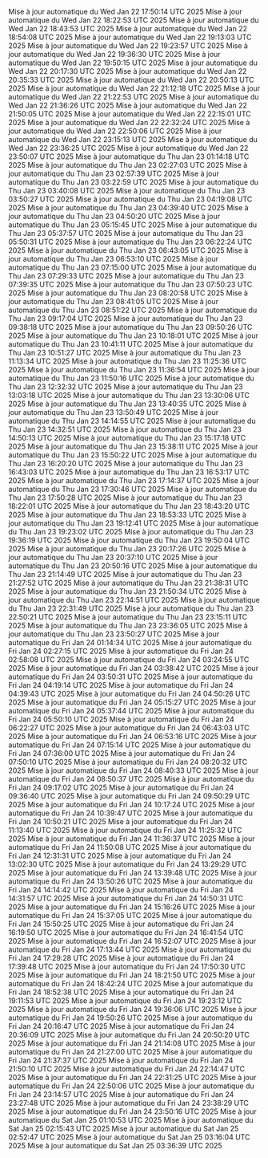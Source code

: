 Mise à jour automatique du Wed Jan 22 17:50:14 UTC 2025
Mise à jour automatique du Wed Jan 22 18:22:53 UTC 2025
Mise à jour automatique du Wed Jan 22 18:43:53 UTC 2025
Mise à jour automatique du Wed Jan 22 18:54:08 UTC 2025
Mise à jour automatique du Wed Jan 22 19:13:03 UTC 2025
Mise à jour automatique du Wed Jan 22 19:23:57 UTC 2025
Mise à jour automatique du Wed Jan 22 19:36:30 UTC 2025
Mise à jour automatique du Wed Jan 22 19:50:15 UTC 2025
Mise à jour automatique du Wed Jan 22 20:17:30 UTC 2025
Mise à jour automatique du Wed Jan 22 20:35:33 UTC 2025
Mise à jour automatique du Wed Jan 22 20:50:13 UTC 2025
Mise à jour automatique du Wed Jan 22 21:12:18 UTC 2025
Mise à jour automatique du Wed Jan 22 21:22:53 UTC 2025
Mise à jour automatique du Wed Jan 22 21:36:26 UTC 2025
Mise à jour automatique du Wed Jan 22 21:50:05 UTC 2025
Mise à jour automatique du Wed Jan 22 22:15:01 UTC 2025
Mise à jour automatique du Wed Jan 22 22:32:24 UTC 2025
Mise à jour automatique du Wed Jan 22 22:50:06 UTC 2025
Mise à jour automatique du Wed Jan 22 23:15:13 UTC 2025
Mise à jour automatique du Wed Jan 22 23:36:25 UTC 2025
Mise à jour automatique du Wed Jan 22 23:50:07 UTC 2025
Mise à jour automatique du Thu Jan 23 01:14:18 UTC 2025
Mise à jour automatique du Thu Jan 23 02:27:03 UTC 2025
Mise à jour automatique du Thu Jan 23 02:57:39 UTC 2025
Mise à jour automatique du Thu Jan 23 03:22:59 UTC 2025
Mise à jour automatique du Thu Jan 23 03:40:08 UTC 2025
Mise à jour automatique du Thu Jan 23 03:50:27 UTC 2025
Mise à jour automatique du Thu Jan 23 04:19:08 UTC 2025
Mise à jour automatique du Thu Jan 23 04:39:40 UTC 2025
Mise à jour automatique du Thu Jan 23 04:50:20 UTC 2025
Mise à jour automatique du Thu Jan 23 05:15:45 UTC 2025
Mise à jour automatique du Thu Jan 23 05:37:57 UTC 2025
Mise à jour automatique du Thu Jan 23 05:50:31 UTC 2025
Mise à jour automatique du Thu Jan 23 06:22:24 UTC 2025
Mise à jour automatique du Thu Jan 23 06:43:05 UTC 2025
Mise à jour automatique du Thu Jan 23 06:53:10 UTC 2025
Mise à jour automatique du Thu Jan 23 07:15:00 UTC 2025
Mise à jour automatique du Thu Jan 23 07:29:33 UTC 2025
Mise à jour automatique du Thu Jan 23 07:39:35 UTC 2025
Mise à jour automatique du Thu Jan 23 07:50:23 UTC 2025
Mise à jour automatique du Thu Jan 23 08:20:58 UTC 2025
Mise à jour automatique du Thu Jan 23 08:41:05 UTC 2025
Mise à jour automatique du Thu Jan 23 08:51:22 UTC 2025
Mise à jour automatique du Thu Jan 23 09:17:04 UTC 2025
Mise à jour automatique du Thu Jan 23 09:38:18 UTC 2025
Mise à jour automatique du Thu Jan 23 09:50:26 UTC 2025
Mise à jour automatique du Thu Jan 23 10:18:01 UTC 2025
Mise à jour automatique du Thu Jan 23 10:41:11 UTC 2025
Mise à jour automatique du Thu Jan 23 10:51:27 UTC 2025
Mise à jour automatique du Thu Jan 23 11:13:34 UTC 2025
Mise à jour automatique du Thu Jan 23 11:25:36 UTC 2025
Mise à jour automatique du Thu Jan 23 11:36:54 UTC 2025
Mise à jour automatique du Thu Jan 23 11:50:16 UTC 2025
Mise à jour automatique du Thu Jan 23 12:32:32 UTC 2025
Mise à jour automatique du Thu Jan 23 13:03:18 UTC 2025
Mise à jour automatique du Thu Jan 23 13:30:06 UTC 2025
Mise à jour automatique du Thu Jan 23 13:40:35 UTC 2025
Mise à jour automatique du Thu Jan 23 13:50:49 UTC 2025
Mise à jour automatique du Thu Jan 23 14:14:55 UTC 2025
Mise à jour automatique du Thu Jan 23 14:32:51 UTC 2025
Mise à jour automatique du Thu Jan 23 14:50:13 UTC 2025
Mise à jour automatique du Thu Jan 23 15:17:18 UTC 2025
Mise à jour automatique du Thu Jan 23 15:38:11 UTC 2025
Mise à jour automatique du Thu Jan 23 15:50:22 UTC 2025
Mise à jour automatique du Thu Jan 23 16:20:20 UTC 2025
Mise à jour automatique du Thu Jan 23 16:43:03 UTC 2025
Mise à jour automatique du Thu Jan 23 16:53:17 UTC 2025
Mise à jour automatique du Thu Jan 23 17:14:37 UTC 2025
Mise à jour automatique du Thu Jan 23 17:30:46 UTC 2025
Mise à jour automatique du Thu Jan 23 17:50:28 UTC 2025
Mise à jour automatique du Thu Jan 23 18:22:01 UTC 2025
Mise à jour automatique du Thu Jan 23 18:43:20 UTC 2025
Mise à jour automatique du Thu Jan 23 18:53:33 UTC 2025
Mise à jour automatique du Thu Jan 23 19:12:41 UTC 2025
Mise à jour automatique du Thu Jan 23 19:23:02 UTC 2025
Mise à jour automatique du Thu Jan 23 19:36:19 UTC 2025
Mise à jour automatique du Thu Jan 23 19:50:04 UTC 2025
Mise à jour automatique du Thu Jan 23 20:17:26 UTC 2025
Mise à jour automatique du Thu Jan 23 20:37:10 UTC 2025
Mise à jour automatique du Thu Jan 23 20:50:16 UTC 2025
Mise à jour automatique du Thu Jan 23 21:14:49 UTC 2025
Mise à jour automatique du Thu Jan 23 21:27:52 UTC 2025
Mise à jour automatique du Thu Jan 23 21:38:31 UTC 2025
Mise à jour automatique du Thu Jan 23 21:50:34 UTC 2025
Mise à jour automatique du Thu Jan 23 22:14:51 UTC 2025
Mise à jour automatique du Thu Jan 23 22:31:49 UTC 2025
Mise à jour automatique du Thu Jan 23 22:50:21 UTC 2025
Mise à jour automatique du Thu Jan 23 23:15:11 UTC 2025
Mise à jour automatique du Thu Jan 23 23:36:05 UTC 2025
Mise à jour automatique du Thu Jan 23 23:50:27 UTC 2025
Mise à jour automatique du Fri Jan 24 01:14:34 UTC 2025
Mise à jour automatique du Fri Jan 24 02:27:15 UTC 2025
Mise à jour automatique du Fri Jan 24 02:58:08 UTC 2025
Mise à jour automatique du Fri Jan 24 03:24:55 UTC 2025
Mise à jour automatique du Fri Jan 24 03:38:42 UTC 2025
Mise à jour automatique du Fri Jan 24 03:50:31 UTC 2025
Mise à jour automatique du Fri Jan 24 04:19:14 UTC 2025
Mise à jour automatique du Fri Jan 24 04:39:43 UTC 2025
Mise à jour automatique du Fri Jan 24 04:50:26 UTC 2025
Mise à jour automatique du Fri Jan 24 05:15:27 UTC 2025
Mise à jour automatique du Fri Jan 24 05:37:44 UTC 2025
Mise à jour automatique du Fri Jan 24 05:50:10 UTC 2025
Mise à jour automatique du Fri Jan 24 06:22:27 UTC 2025
Mise à jour automatique du Fri Jan 24 06:43:03 UTC 2025
Mise à jour automatique du Fri Jan 24 06:53:16 UTC 2025
Mise à jour automatique du Fri Jan 24 07:15:14 UTC 2025
Mise à jour automatique du Fri Jan 24 07:36:00 UTC 2025
Mise à jour automatique du Fri Jan 24 07:50:10 UTC 2025
Mise à jour automatique du Fri Jan 24 08:20:32 UTC 2025
Mise à jour automatique du Fri Jan 24 08:40:33 UTC 2025
Mise à jour automatique du Fri Jan 24 08:50:37 UTC 2025
Mise à jour automatique du Fri Jan 24 09:17:02 UTC 2025
Mise à jour automatique du Fri Jan 24 09:36:40 UTC 2025
Mise à jour automatique du Fri Jan 24 09:50:29 UTC 2025
Mise à jour automatique du Fri Jan 24 10:17:24 UTC 2025
Mise à jour automatique du Fri Jan 24 10:39:47 UTC 2025
Mise à jour automatique du Fri Jan 24 10:50:21 UTC 2025
Mise à jour automatique du Fri Jan 24 11:13:40 UTC 2025
Mise à jour automatique du Fri Jan 24 11:25:32 UTC 2025
Mise à jour automatique du Fri Jan 24 11:36:37 UTC 2025
Mise à jour automatique du Fri Jan 24 11:50:08 UTC 2025
Mise à jour automatique du Fri Jan 24 12:31:31 UTC 2025
Mise à jour automatique du Fri Jan 24 13:02:30 UTC 2025
Mise à jour automatique du Fri Jan 24 13:29:29 UTC 2025
Mise à jour automatique du Fri Jan 24 13:39:48 UTC 2025
Mise à jour automatique du Fri Jan 24 13:50:26 UTC 2025
Mise à jour automatique du Fri Jan 24 14:14:42 UTC 2025
Mise à jour automatique du Fri Jan 24 14:31:57 UTC 2025
Mise à jour automatique du Fri Jan 24 14:50:31 UTC 2025
Mise à jour automatique du Fri Jan 24 15:16:26 UTC 2025
Mise à jour automatique du Fri Jan 24 15:37:05 UTC 2025
Mise à jour automatique du Fri Jan 24 15:50:25 UTC 2025
Mise à jour automatique du Fri Jan 24 16:19:50 UTC 2025
Mise à jour automatique du Fri Jan 24 16:41:54 UTC 2025
Mise à jour automatique du Fri Jan 24 16:52:07 UTC 2025
Mise à jour automatique du Fri Jan 24 17:13:44 UTC 2025
Mise à jour automatique du Fri Jan 24 17:29:28 UTC 2025
Mise à jour automatique du Fri Jan 24 17:39:48 UTC 2025
Mise à jour automatique du Fri Jan 24 17:50:30 UTC 2025
Mise à jour automatique du Fri Jan 24 18:21:50 UTC 2025
Mise à jour automatique du Fri Jan 24 18:42:24 UTC 2025
Mise à jour automatique du Fri Jan 24 18:52:38 UTC 2025
Mise à jour automatique du Fri Jan 24 19:11:53 UTC 2025
Mise à jour automatique du Fri Jan 24 19:23:12 UTC 2025
Mise à jour automatique du Fri Jan 24 19:36:06 UTC 2025
Mise à jour automatique du Fri Jan 24 19:50:26 UTC 2025
Mise à jour automatique du Fri Jan 24 20:16:47 UTC 2025
Mise à jour automatique du Fri Jan 24 20:36:09 UTC 2025
Mise à jour automatique du Fri Jan 24 20:50:20 UTC 2025
Mise à jour automatique du Fri Jan 24 21:14:08 UTC 2025
Mise à jour automatique du Fri Jan 24 21:27:00 UTC 2025
Mise à jour automatique du Fri Jan 24 21:37:37 UTC 2025
Mise à jour automatique du Fri Jan 24 21:50:10 UTC 2025
Mise à jour automatique du Fri Jan 24 22:14:47 UTC 2025
Mise à jour automatique du Fri Jan 24 22:31:25 UTC 2025
Mise à jour automatique du Fri Jan 24 22:50:06 UTC 2025
Mise à jour automatique du Fri Jan 24 23:14:57 UTC 2025
Mise à jour automatique du Fri Jan 24 23:27:48 UTC 2025
Mise à jour automatique du Fri Jan 24 23:38:29 UTC 2025
Mise à jour automatique du Fri Jan 24 23:50:16 UTC 2025
Mise à jour automatique du Sat Jan 25 01:10:53 UTC 2025
Mise à jour automatique du Sat Jan 25 02:15:43 UTC 2025
Mise à jour automatique du Sat Jan 25 02:52:47 UTC 2025
Mise à jour automatique du Sat Jan 25 03:16:04 UTC 2025
Mise à jour automatique du Sat Jan 25 03:36:39 UTC 2025
